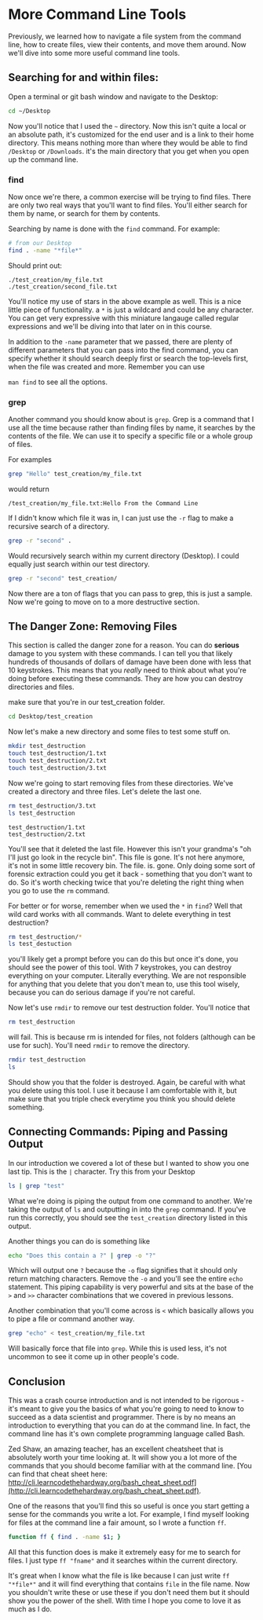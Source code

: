 # More Command Line Tools

Previously, we learned how to navigate a file system from the command line, how to create files, view their contents, and move them around.  Now we'll dive into some more useful command line tools.

## Searching for and within files:

Open a terminal or git bash window and navigate to the Desktop:

```sh
cd ~/Desktop
```

Now you'll notice that I used the `~` directory. Now this isn't quite a local or an absolute path, it's customized for the end user and is a link to their home directory. This means nothing more than where they would be able to find `/Desktop` or `/Downloads`. it's the main directory that you get when you open up the command line.

### find
Now once we're there, a common exercise will be trying to find files. There are only two real ways that you'll want to find files. You'll either search for them by name, or search for them by contents.

Searching by name is done with the `find` command. For example:

```sh
# from our Desktop
find . -name "*file*"
```

Should print out:

```
./test_creation/my_file.txt
./test_creation/second_file.txt
```

You'll notice my use of stars in the above example as well. This is a nice little piece of functionality. a `*` is just a wildcard and could be any character. You can get very expressive with this miniature langauge called regular expressions and we'll be diving into that later on in this course.


In addition to the `-name` parameter that we passed, there are plenty of different parameters that you can pass into the find command, you can specify whether it should search deeply first or search the top-levels first, when the file was created and more. Remember you can use

`man find` to see all the options.

### grep
Another command you should know about is `grep`. Grep is a command that I use all the time because rather than finding files by name, it searches by the contents of the file. We can use it to specify a specific file or a whole group of files.

For examples
```sh
grep "Hello" test_creation/my_file.txt
```

would return

```
/test_creation/my_file.txt:Hello From the Command Line
```

If I didn't know which file it was in, I can just use the `-r` flag to make a recursive search of a directory.

```sh
grep -r "second" .
```

Would recursively search within my current directory (Desktop). I could equally just search within our test directory.

```sh
grep -r "second" test_creation/
```

Now there are a ton of flags that you can pass to grep, this is just a sample. Now we're going to move on to a more destructive section.

## The Danger Zone: Removing Files

This section is called the danger zone for a reason. You can do **serious** damage to you system with these commands. I can tell you that likely hundreds of thousands of dollars of damage have been done with less that 10 keystrokes. This means that you *really* need to think about what you're doing before executing these commands. They are how you can destroy directories and files.

make sure that you're in our test_creation folder.

```sh
cd Desktop/test_creation
```

Now let's make a new directory and some files to test some stuff on.

```sh
mkdir test_destruction
touch test_destruction/1.txt
touch test_destruction/2.txt
touch test_destruction/3.txt
```

Now we're going to start removing files from these directories. We've created a directory and three files. Let's delete the last one.

```sh
rm test_destruction/3.txt
ls test_destruction
```

```
test_destruction/1.txt
test_destruction/2.txt
```

You'll see that it deleted the last file. However this isn't your grandma's "oh I'll just go look in the recycle bin". This file is gone. It's not here anymore, it's not in some little recovery bin. The file. is. gone. Only doing some sort of forensic extraction could you get it back - something that you don't want to do. So it's worth checking twice that you're deleting the right thing when you go to use the `rm` command.

For better or for worse, remember when we used the `*` in `find`? Well that wild card works with all commands. Want to delete everything in test destruction?

```sh
rm test_destruction/*
ls test_destuction
```

you'll likely get a prompt before you can do this but once it's done, you should see the power of this tool. With 7 keystrokes, you can destroy everything on your computer. Literally everything. We are not responsible for anything that you delete that you don't mean to, use this tool wisely, because you can do serious damage if you're not careful.

Now let's use `rmdir` to remove our test destruction folder. You'll notice that

```sh
rm test_destruction
```

will fail. This is because rm is intended for files, not folders (although can be use for such). You'll need `rmdir` to remove the directory.

```sh
rmdir test_destruction
ls
```

Should show you that the folder is destroyed. Again, be careful with what you delete using this tool. I use it because I am comfortable with it, but make sure that you triple check everytime you think you should delete something.

## Connecting Commands: Piping and Passing Output

In our introduction we covered a lot of these but I wanted to show you one last tip. This is the `|` character. Try this from your Desktop

```sh
ls | grep "test"
```

What we're doing is piping the output from one command to another. We're taking the output of `ls` and outputting in into the `grep` command. If you've run this correctly, you should see the `test_creation` directory listed in this output.

Another things you can do is something like

```sh
echo "Does this contain a ?" | grep -o "?"
```

Which will output one `?` because the `-o` flag signifies that it should only return matching characters. Remove the `-o` and you'll see the entire `echo` statement. This piping capability is very powerful and sits at the base of the `>` and `>>` character combinations that we covered in previous lessons.

Another combination that you'll come across is `<` which basically allows you to pipe a file or command another way.

```sh
grep "echo" < test_creation/my_file.txt
```

Will basically force that file into `grep`. While this is used less, it's not uncommon to see it come up in other people's code.

## Conclusion
This was a crash course introduction and is not intended to be rigorous - it's meant to give you the basics of what you're going to need to know to succeed as a data scientist and programmer. There is by no means an introduction to everything that you can do at the command line. In fact, the command line has it's own complete programming language called Bash.

Zed Shaw, an amazing teacher, has an excellent cheatsheet that is absolutely worth your time looking at. It will show you a lot more of the commands that you should become familiar with at the command line. [You can find that cheat sheet here: http://cli.learncodethehardway.org/bash_cheat_sheet.pdf](http://cli.learncodethehardway.org/bash_cheat_sheet.pdf).

One of the reasons that you'll find this so useful is once you start getting a sense for the commands you write a lot. For example, I find myself looking for files at the command line a fair amount, so I wrote a function `ff`.

```sh
function ff { find . -name $1; }
```

All that this function does is make it extremely easy for me to search for files. I just type `ff "fname"` and it searches within the current directory.

It's great when I know what the file is like because I can just write `ff "*file*"` and it will find everything that contains `file` in the file name. Now you shouldn't write these or use these if you don't need them but it should show you the power of the shell. With time I hope you come to love it as much as I do.

